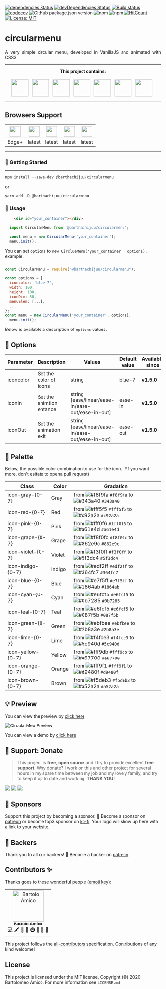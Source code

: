 [![dependencies Status](https://david-dm.org/barthachijuu/circularmenu/status.svg)](https://david-dm.org/barthachijuu/circularmenu)
[![devDependencies Status](https://david-dm.org/barthachijuu/circularmenu/dev-status.svg)](https://david-dm.org/barthachijuu/circularmenu?type=dev)
[![Build status](https://ci.appveyor.com/api/projects/status/8a0entl3tl47wwlw/branch/master?svg=true)](https://ci.appveyor.com/project/barthachijuu/circularmenu/branch/master)
[![codecov](https://codecov.io/gh/barthachijuu/circularmenu/branch/master/graph/badge.svg)](https://codecov.io/gh/barthachijuu/circularmenu)
![GitHub package.json version](https://img.shields.io/github/package-json/v/barthachijuu/circularmenu)
![npm](https://img.shields.io/npm/v/@barthachijuu/circularmenu)
![npm](https://img.shields.io/npm/dw/@barthachijuu/circularmenu)
[![HitCount](http://hits.dwyl.com/barthachijuu/circularmenu.svg)](http://hits.dwyl.com/barthachijuu/circularmenu)
[![License: MIT](https://img.shields.io/badge/License-MIT-yellow.svg)](https://opensource.org/licenses/MIT)

# circularmenu

<div align="justify">A very simple circular menu, developed in VanillaJS and animated with CSS3</div>

---

<div align="center"><strong>This project contains:</strong></div>
<br />
<div align="center">
<img src="https://raw.githubusercontent.com/barthachijuu/circularmenu/HEAD/repo_readme_assets/logo-sass.png" height="55">&nbsp;&nbsp;
<img src="https://raw.githubusercontent.com/barthachijuu/circularmenu/HEAD/repo_readme_assets/logo-npm.png" height="55">&nbsp;&nbsp;
<img src="https://raw.githubusercontent.com/barthachijuu/circularmenu/HEAD/repo_readme_assets/yarn.png" height="55">&nbsp;&nbsp;
<img src="https://raw.githubusercontent.com/barthachijuu/circularmenu/HEAD/repo_readme_assets/logo-es6.png" height="55">&nbsp;&nbsp;
<img src="https://raw.githubusercontent.com/barthachijuu/circularmenu/HEAD/repo_readme_assets/logo-node.png" height="55">&nbsp;&nbsp;
<img src="https://raw.githubusercontent.com/barthachijuu/circularmenu/HEAD/repo_readme_assets/logo-webpack.png" height="55">&nbsp;&nbsp;
<img src="https://raw.githubusercontent.com/barthachijuu/circularmenu/HEAD/repo_readme_assets/jest.png" height="55">&nbsp;&nbsp;
</div>

---

## Browsers Support

| <img src="https://raw.githubusercontent.com/barthachijuu/circularmenu/HEAD/repo_readme_assets/browsers/browser-ie.svg" height="35"> | <img src="https://raw.githubusercontent.com/barthachijuu/circularmenu/HEAD/repo_readme_assets/browsers/browser-firefox.svg" height="35"> | <img src="https://raw.githubusercontent.com/barthachijuu/circularmenu/HEAD/repo_readme_assets/browsers/browser-chrome.svg" height="35"> | <img src="https://raw.githubusercontent.com/barthachijuu/circularmenu/HEAD/repo_readme_assets/browsers/browser-safari.svg" height="35"> | <img src="https://raw.githubusercontent.com/barthachijuu/circularmenu/HEAD/repo_readme_assets/browsers/browser-opera.svg" height="35"> |
| ------------------------------------------------------------ | ------------------------------------------------------------ | ------------------------------------------------------------ | ------------------------------------------------------------ | ------------------------------------------------------------ |
| Edge+                                                        | latest                                                       | latest                                                       | latest                                                       | latest                                                       |

---

### 🚀 Getting Started

---

```js
npm install --save-dev @barthachijuu/circularmenu
```

or

```js
yarn add -D @barthachijuu/circularmenu
```

### 📝 Usage

```html
    <div id="your_container"></div>
```

```js
  import CircularMenu from '@barthachijuu/circularmenu';

  const menu = new CircularMenu('your_container');
  menu.init();
```

You can set `options` to `new CirclueMenu('your_container', options);` example:

```javascript

const CircularMenu = require("@barthachijuu/circularmenu");

const options = {
  iconcolor: 'blue-7',
  width: 100,
  height: 100,
  iconDim: 50,
  menuElem: [...],
  ...
};
const menu = new CircularMenu('your_container', options);
  menu.init();
```

Below is available a description of `options` values.

## 🧰 Options

| Parameter | Description | Values | Default value | Available since |
| --- | --- | --- | --- | --- |
| iconcolor | Set the color of icons | string | blue-7 | **v1.5.0** |
| iconIn    | Set the animtion entance | string [ease/linear/ease-in/ease-out/ease-in-out] | ease-in  | **v1.5.0** |
| iconOut   | Set the animation exit | string [ease/linear/ease-in/ease-out/ease-in-out] | ease-out  | **v1.5.0** |

## 🎨 Palette

Below, the possible color combination to use for the icon. (Yf you want more, don't esitate to opena pull request)

| Class | Color | Gradation |
| --- | --- | --- |
|icon-gray-{0-7} | Gray | from ![#f8f9fa](https://via.placeholder.com/15/f8f9fa/000000?text=+) `#f8f9fa` to ![#343a40](https://via.placeholder.com/15/343a40/000000?text=+) `#343a40` |
|icon-red-{0-7} | Red | from ![#fff5f5](https://via.placeholder.com/15/fff5f5/000000?text=+) `#fff5f5` to ![#c92a2a](https://via.placeholder.com/15/c92a2a/000000?text=+) `#c92a2a` |
|icon-pink-{0-7} | Pink | from ![#fff0f6](https://via.placeholder.com/15/fff0f6/000000?text=+) `#fff0f6` to ![#a61e4d](https://via.placeholder.com/15/a61e4d/000000?text=+) `#a61e4d` |
|icon-grape-{0-7} | Grape | from ![#f8f0fc](https://via.placeholder.com/15/f8f0fc/000000?text=+) `#f8f0fc` to ![#862e9c](https://via.placeholder.com/15/862e9c/000000?text=+) `#862e9c` |
|icon-violet-{0-7} | Violet | from ![#f3f0ff](https://via.placeholder.com/15/f3f0ff/000000?text=+) `#f3f0ff` to ![#5f3dc4](https://via.placeholder.com/15/5f3dc4/000000?text=+) `#5f3dc4` |
|icon-indigo-{0-7} | Indigo | from ![#edf2ff](https://via.placeholder.com/15/edf2ff/000000?text=+) `#edf2ff` to ![#364fc7](https://via.placeholder.com/15/364fc7/000000?text=+) `#364fc7` |
|icon-blue-{0-7} | Blue | from ![#e7f5ff](https://via.placeholder.com/15/e7f5ff/000000?text=+) `#e7f5ff` to ![#1864ab](https://via.placeholder.com/15/1864ab/000000?text=+) `#1864ab` |
|icon-cyan-{0-7} | Cyan | from ![#e6fcf5](https://via.placeholder.com/15/e6fcf5/000000?text=+) `#e6fcf5` to ![#0b7285](https://via.placeholder.com/15/0b7285/000000?text=+) `#0b7285` |
|icon-teal-{0-7} | Teal | from ![#e6fcf5](https://via.placeholder.com/15/e6fcf5/000000?text=+) `#e6fcf5` to ![#087f5b](https://via.placeholder.com/15/087f5b/000000?text=+) `#087f5b` |
|icon-green-{0-7} | Green | from ![#ebfbee](https://via.placeholder.com/15/ebfbee/000000?text=+) `#ebfbee` to ![#2b8a3e](https://via.placeholder.com/15/2b8a3e/000000?text=+) `#2b8a3e` |
|icon-lime-{0-7} | Lime | from ![#f4fce3](https://via.placeholder.com/15/f4fce3/000000?text=+) `#f4fce3` to ![#5c940d](https://via.placeholder.com/15/5c940d/000000?text=+) `#5c940d` |
|icon-yellow-{0-7} | Yellow | from ![#fff9db](https://via.placeholder.com/15/fff9db/000000?text=+) `#fff9db` to ![#e67700](https://via.placeholder.com/15/e67700/000000?text=+) `#e67700` |
|icon-orange-{0-7} | Orange | from ![#fff9f1](https://via.placeholder.com/15/fff9f1/000000?text=+) `#fff9f1` to ![#d9480f](https://via.placeholder.com/15/d9480f/000000?text=+) `#d9480f` |
|icon-brown-{0-7} | Brown | from ![#f5deb3](https://via.placeholder.com/15/f5deb3/000000?text=+) `#f5deb3` to ![#a52a2a](https://via.placeholder.com/15/a52a2a/000000?text=+) `#a52a2a` |

## 💡 Preview

You can view the preview by [click here](https://codesandbox.io/s/zealous-feather-geyk8?fontsize=14&hidenavigation=1&theme=dark)

![CircularMeu Preview](https://raw.githubusercontent.com/barthachijuu/circularmenu/HEAD/repo_readme_assets/circularmenu.gif)

You can view a demo by [click here](https://codesandbox.io/s/zealous-feather-geyk8?fontsize=14&hidenavigation=1&theme=dark)

## 🎁 Support: Donate

> This project is **free**, **open source** and I try to provide excellent **free support**. Why donate? I work on this and other project for several hours in my spare time between my job and my lovely family, and try to keep it up to date and working. **THANK YOU!**

[![](https://img.shields.io/badge/donate-paypal-005EA6.svg?logo=paypal)](https://www.paypal.me/barthachijuu) [![](https://img.shields.io/badge/donate-patreon-F87668.svg?logo=patreon)](https://www.patreon.com/barthachijuu)  [![](https://img.shields.io/badge/donate-ko--fi-29abe0.svg?logo=ko-fi)](https://ko-fi.com/barthachijuu)

## 👑 Sponsors

Support this project by becoming a sponsor. 🙏 Become a sponsor on [patreon](https://www.patreon.com/join/barthachijuu) or become top3 sponsor on [ko-fi](https://ko-fi.com/barthachijuu). Your logo will show up here with a link to your website.

## 👔 Backers

Thank you to all our backers! 🙏 Become a backer on [patreon](https://www.patreon.com/join/barthachijuu).

## Contributors ✨

Thanks goes to these wonderful people ([emoji key](https://allcontributors.org/docs/en/emoji-key)):

<!-- ALL-CONTRIBUTORS-LIST:START - Do not remove or modify this section -->
<!-- prettier-ignore -->
<table><tr><td align="center"><a href="https://barthachijuu.dev"><img src="https://avatars3.githubusercontent.com/u/1281894?v=4" width="100px;" alt="Bartolo Amico"/><br /><sub><b>Bartolo Amico</b></sub></a><br /><a href="https://github.com/barthachijuu/circularmenu/commits?author=barthachijuu" title="Code">💻</a> <a href="#content-barthachijuu" title="Content">🖋</a> <a href="https://github.com/barthachijuu/circularmenu/commits?author=barthachijuu" title="Documentation">📖</a> <a href="#ideas-barthachijuu" title="Ideas, Planning, & Feedback">🤔</a> <a href="#infra-barthachijuu" title="Infrastructure (Hosting, Build-Tools, etc)">🚇</a> <a href="#maintenance-barthachijuu" title="Maintenance">🚧</a> <a href="#plugin-barthachijuu" title="Plugin/utility libraries">🔌</a> <a href="#projectManagement-barthachijuu" title="Project Management">📆</a></td></tr></table>

<!-- ALL-CONTRIBUTORS-LIST:END -->

This project follows the [all-contributors](https://github.com/all-contributors/all-contributors) specification. Contributions of any kind welcome!

## License

This project is licensed under the MIT license, Copyright (©) 2020 Bartolomeo Amico. For more information see `LICENSE.md`
